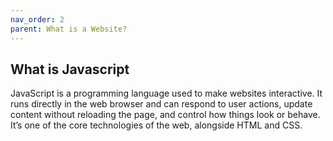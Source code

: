 ```yaml
---
nav_order: 2
parent: What is a Website?
---
```

## What is Javascript
JavaScript is a programming language used to make websites interactive. It runs directly in the web browser and can respond to user actions, update content without reloading the page, and control how things look or behave. It’s one of the core technologies of the web, alongside HTML and CSS.